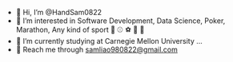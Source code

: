 - 👋 Hi, I’m @HandSam0822
- 👀 I’m interested in Software Development, Data Science, Poker, Marathon, Any kind of sport 🏀 ⚾️ ⚽️ 🏈 🎾
- 📖 I’m currently studying at Carnegie Mellon University ...
- 📧 Reach me through samliao980822@gmail.com

